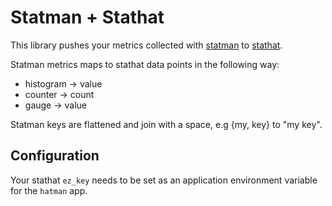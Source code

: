 # Statman + Stathat

This library pushes your metrics collected with
[statman](https://github.com/knutin/statman) to [stathat](http://www.stathat.com).

Statman metrics maps to stathat data points in the following way:

 * histogram -> value
 * counter   -> count
 * gauge     -> value

Statman keys are flattened and join with a space, e.g {my, key} to "my key".

## Configuration

Your stathat `ez_key` needs to be set as an application
environment variable for the `hatman` app.
